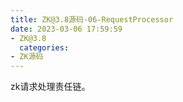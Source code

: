 ```yaml
---
title: ZK@3.8源码-06-RequestProcessor
date: 2023-03-06 17:59:59
- ZK@3.8
  categories:
- ZK源码
---
```


zk请求处理责任链。
